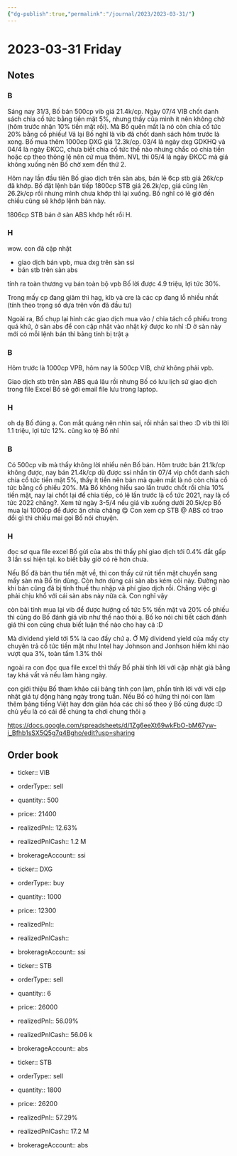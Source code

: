 ```yaml
---
{"dg-publish":true,"permalink":"/journal/2023/2023-03-31/"}
---
```


# 2023-03-31 Friday

## Notes

### B

Sáng nay 31/3, Bố bán 500cp vib giá 21.4k/cp. Ngày 07/4 VIB chốt danh sách chia cổ tức bằng tiền mặt 5%, nhưng thấy của mình ít nên không chờ (hôm trước nhận 10% tiền mặt rồi). Mà Bố quên mất là nó còn chia cổ tức 20% bằng cổ phiếu! Vả lại Bố nghĩ là vib đã chốt danh sách hôm trước là xong.
Bố mua thêm 1000cp DXG giá 12.3k/cp. 03/4 là ngày dxg GDKHQ và 04/4 là ngày ĐKCC, chưa biết chia cổ tức thế nào nhưng chắc có chia tiền hoặc cp theo thông lệ nên cứ mua thêm.
NVL thì 05/4 là ngày ĐKCC mà giá không xuống nên Bố chờ xem đến thứ 2.

Hôm nay lần đầu tiên Bố giao dịch trên sàn abs, bán lẻ 6cp stb giá 26k/cp đã khớp.
Bố đặt lệnh bán tiếp 1800cp STB giá 26.2k/cp, giá cũng lên 26.2k/cp rồi nhưng mình chưa khớp thì lại xuống. Bố nghĩ có lẽ giờ đến chiều cũng sẽ khớp lệnh bán này.

1806cp STB bán ở sàn ABS khớp hết rồi H.

### H

wow. con đã cập nhật
- giao dịch bán vpb, mua dxg trên sàn ssi
- bán stb trên sàn abs

tính ra toàn thương vụ bán toàn bộ vpb Bố lời được 4.9 triệu, lợi tức 30%.

Trong mấy cp đang giảm thì hag, klb và cre là các cp đang lỗ nhiều nhất (tính theo trọng số dựa trên vốn đã đầu tư)

Ngoài ra, Bố chụp lại hình các giao dịch mua vào / chia tách cổ phiếu trong quá khứ, ở sàn abs để con cập nhật vào nhật ký được ko nhỉ :D ở sàn này mới có mỗi lệnh bán thì bảng tính bị trật ạ

### B

Hôm trước là 1000cp VPB, hôm nay là 500cp VIB, chứ không phải vpb.

Giao dịch stb trên sàn ABS quá lâu rồi nhưng Bố có lưu lịch sử giao dịch trong file Excel Bố sẽ gởi email file lưu trong laptop.

### H

oh dạ Bố đúng ạ. Con mắt quáng nên nhìn sai, rồi nhắn sai theo :D
vib thì lời 1.1 triệu, lợi tức 12%. cũng ko tệ Bố nhỉ

### B

Có 500cp vib mà thấy không lời nhiều nên Bố bán. Hôm trước bán 21.1k/cp không được, nay bán 21.4k/cp dù được ssi nhắn tin 07/4 vip chốt danh sách chia cổ tức tiền mặt 5%, thấy ít tiền nên bán mà quên mất là nó còn chia cổ tức bằng cổ phiếu 20%. Mà Bố không hiểu sao lần trước chốt rồi chia 10% tiền mặt, nay lại chốt lại để chia tiếp, có lẽ lần trước là cổ tức 2021, nay là cổ tức 2022 chăng?. Xem tử ngày 3-5/4 nếu giá vib xuống dưới 20.5k/cp Bố mua lại 1000cp để được ăn chia chăng 😋
Con xem cp STB @ ABS có trao đổi gì thì chiều mai gọi Bố nói chuyện.

### H

đọc sơ qua file excel Bố gửi của abs thì thấy phí giao dịch tới 0.4% đắt gấp 3 lần ssi hiện tại. ko biết bây giờ có rẻ hơn chưa.

Nếu Bố đã bán thu tiền mặt về, thì con thấy cứ rút tiền mặt chuyển sang mấy sàn mà Bố tin dùng. Còn hơn dùng cái sàn abs kém cỏi này. Đường nào khi bán cũng đã bị tính thuế thu nhập và phí giao dịch rồi. Chẳng việc gì phải chịu khổ với cái sàn abs này nữa cả. Con nghĩ vậy

còn bài tính mua lại vib để được hưởng cổ tức 5% tiền mặt và 20% cổ phiếu thì cũng do Bố đánh giá vib như thế nào thôi ạ. Bố ko nói chi tiết cách đánh giá thì con cũng chưa biết luận thế nào cho hay cả :D

Mà dividend yield tới 5% là cao đấy chứ ạ. Ở Mỹ dividend yield của mấy cty chuyên trả cổ tức tiền mặt như Intel hay Johnson and Jonhson hiếm khi nào vượt qua 3%, toàn tầm 1.3% thôi

ngoài ra con đọc qua file excel thì thấy Bố phải tính lời với cập nhật giá bằng tay khá vất vả nếu làm hàng ngày.

con giới thiệu Bố tham khảo cái bảng tính con làm, phần tính lời với với cập nhật giá tự động hàng ngày trong tuần. Nếu Bố có hứng thì nói con làm thêm bảng tiếng Việt hay đơn giản hóa các chỉ số theo ý Bố cũng được :D chủ yếu là có cái để chúng ta chơi chung thôi ạ

<https://docs.google.com/spreadsheets/d/1Zg6eeXt69wkFbO-bM67yw-i_Bfhb1sSX5Q5g7q4Bgho/edit?usp=sharing>

## Order book

- ticker:: VIB
- orderType:: sell
- quantity:: 500
- price:: 21400
- realizedPnl:: 12.63%
- realizedPnlCash:: 1.2 M
- brokerageAccount:: ssi

- ticker:: DXG
- orderType:: buy
- quantity:: 1000
- price:: 12300
- realizedPnl::
- realizedPnlCash::
- brokerageAccount:: ssi

- ticker:: STB
- orderType:: sell
- quantity:: 6
- price:: 26000
- realizedPnl:: 56.09%
- realizedPnlCash:: 56.06 k
- brokerageAccount:: abs

- ticker:: STB
- orderType:: sell
- quantity:: 1800
- price:: 26200
- realizedPnl:: 57.29%
- realizedPnlCash:: 17.2 M
- brokerageAccount:: abs
